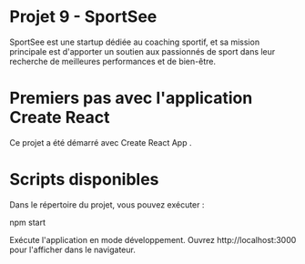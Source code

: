 # Projet 9 - SportSee
SportSee est une startup dédiée au coaching sportif, et sa mission principale est d'apporter un soutien aux passionnés de sport dans leur recherche de meilleures performances et de bien-être.
# Premiers pas avec l'application Create React

Ce projet a été démarré avec Create React App .


# Scripts disponibles

Dans le répertoire du projet, vous pouvez exécuter :

npm start

Exécute l'application en mode développement.
Ouvrez http://localhost:3000 pour l'afficher dans le navigateur.


